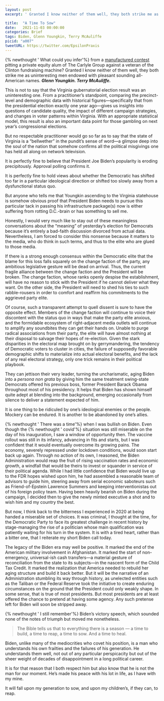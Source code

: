 ```yaml
---
layout: post
excerpt: ' Granted I know neither of them well, they both strike me as uninteresting men endowed with pleasant sounding all-American names.'

title:  "A Time To Sow"
date:   2021-11-03 00:00:00
categories: Brief
tags: Biden, Glenn Youngkin, Terry McAuliffe
picid: "a007"
tweetURL: https://twitter.com/EpsilonPraxis
---
```




{% newthought ' What could you infer'%} from a [manufactured contest](https://en.wikipedia.org/wiki/2021_Virginia_gubernatorial_election) pitting a private equity alum of The Carlyle Group against a veteran of the Clinton fundraising machine? Granted I know neither of them well, they both strike me as uninteresting men endowed with pleasant sounding all-American names.  ***Glenn Youngkin. Terry McAuliffe.***

This is not to say that the Virginia gubernatorial election result was an uninteresting one. From a practitioner’s standpoint, comparing the precinct-level and demographic data with historical figures—specifically that from the presidential election exactly one year ago—gives us insights into questions of candidate quality, the impact of different campaign strategies, and changes in voter patterns within Virginia. With an appropriate statistical model, this result is also an important data point for those gambling on next year’s congressional elections.

But no respectable practitioner would go so far as to say that the state of Virginia is a “bellwether” in the pundit’s sense of word—a glimpse deep into the soul of the nation that somehow confirms all the political misgivings one has held all along on network television.

It is perfectly fine to believe that President Joe Biden’s popularity is eroding precipitously. Approval polling confirms it. 

It is perfectly fine to hold views about whether the Democratic has shifted too far in a particular ideological direction or shifted too slowly away from a dysfunctional status quo.

But anyone who tells me that Youngkin ascending to the Virginia statehouse is somehow obvious proof that President Biden needs to pursue this particular tack in passing his infrastructure package(s) now is either suffering from rotting D.C.-brain or has something to sell me.

Honestly, I would very much like to stay out of these meaningless conversations about the “meaning” of yesterday’s election for Democrats because it’s entirely a bad-faith discussion divorced from actual data. Nevertheless, I am forced to consider this nonsense because it matters to the media, who do think in such terms, and thus to the elite who are glued to those media. 

If there is a strong enough consensus within the Democratic elite that the blame for this loss falls squarely on the change faction of the party, any ambitious legislative gesture will be dead on arrival. Thus, the current fragile alliance between the change faction and the President will be broken. The change faction, whose ranks openly despise the establishment, will have no reason to stick with the President if he cannot deliver what they want. On the other side, the President will need to shed his ties to such rabble-rousers in order to comfort and reaffirm his commitments to the aggrieved party elite.

Of course, such a transparent attempt to quell dissent is sure to have the opposite effect. Members of the change faction will continue to voice their discontent with the status quo in ways that make the party elite anxious, and the formidable ecosystem of right-adjacent media outlets will continue to amplify any soundbites they can get their hands on. Unable to purge radical associations from their party, the elite will have almost nothing at their disposal to salvage their hopes of re-election. Given the stark disparities in the electoral map brought on by gerrymandering, the tendency of Democratic voters to cluster in cities, the failure of supposedly favorable demographic shifts to materialize into actual electoral benefits, and the lack of any real electoral strategy, only one trick remains in their political playbook.

They can jettison their very leader, turning the uncharismatic, aging Biden into a *persona non grata* by giving him the same treatment swing-state Democrats offered his previous boss, former President Barack Obama throughout most of his presidency.  It helps that Biden has shown himself quite adept at blending into the background, emerging occasionally from silence to deliver a statement expected of him.

It is one thing to be ridiculed by one’s ideological enemies or the people. Mockery can be endured. It is another to be abandoned by one’s allies.

{% newthought ' There was a time'%} when I was bullish on Biden. Even though the {% newthought ' covid'%} situation was still miserable on the day of his inauguration, I saw a window of opportunity then. The vaccine rollout was still in its infancy, advancing in fits and starts, but I was confident that it would eventually overcome its growing pains. The economy, severely repressed under lockdown conditions, would soon start back up again. Through no action of its own, I reasoned, the Biden Administration would reap the fruit of rising vaccination rates and economic growth, a windfall that would be theirs to invest or squander in service of their political agenda. While I had little confidence that Biden would live up to the FDR hopes wished upon him, he had assembled a reasonable team of advisors to guide him, steering away from serial economic saboteurs such as Friend-of-Epstein Lawrence Summers and keeping interventionistas out of his foreign policy team. Having been heavily bearish on Biden during the campaign, I decided then to give the newly minted executive a shot and to wish him and my country the best.

But now, I think back to the bitterness I experienced in 2020 at being handed a miserable set of choices. It was criminal, I thought at the time, for the Democratic Party to face its greatest challenge in recent history by stage-managing the rise of a politician whose main qualification was patiently waiting for his turn in the system. It is with a tired heart, rather than a bitter one, that I reiterate my short Biden call today.

The legacy of the Biden era may well be positive. It marked the end of the American military involvement in Afghanistan. It marked the start of non-emergency, universal-ish cash transfers—a material gesture of reconciliation from the state to its subjects—in the nascent form of the Child Tax Credit. It marked the realization that America needed to rebuild her aging structure and build it back better. But it will be the narrative of an Administration stumbling its way through history, as unelected entities such as the Taliban or the Federal Reserve took the initiative to create enduring circumstances on the ground that the President could only weakly shape. In some sense, that is true of most presidents. But most presidents are at least offered the chance to pretend at having some agency. Any such pretense left for Biden will soon be stripped away.

{% newthought ' I still remember'%}  Biden’s victory speech, which sounded none of the notes of triumph but moved me nonetheless.

>  The Bible tells us that to everything there is a season — a time to build, a time to reap, a time to sow. And a time to heal.

Biden, unlike many of the mediocrities who covet his position, is a man who understands his own frailties and the failures of his generation. He understands them well, not out of any particular perspicacity but out of the sheer weight of decades of disappointment in a long political career. 

It is for that reason that I both respect him but also know that he is not the man for our moment. He’s made his peace with his lot in life, as I have with my mine.

It will fall upon my generation to sow, and upon my children’s, if they can, to reap.





<!-- 

sd

-->
